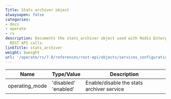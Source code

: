 ```yaml
---
Title: Stats archiver object
alwaysopen: false
categories:
- docs
- operate
- rs
description: Documents the stats_archiver object used with Redis Enterprise Software
  REST API calls.
linkTitle: stats_archiver
weight: $weight
url: '/operate/rs/7.8/references/rest-api/objects/services_configuration/stats_archiver/'
---
```


| Name | Type/Value | Description |
|------|------------|-------------|
| operating_mode | 'disabled'<br />'enabled' | Enable/disable the stats archiver service |
